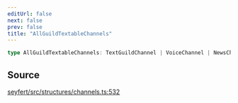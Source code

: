 ```yaml
---
editUrl: false
next: false
prev: false
title: "AllGuildTextableChannels"
---
```


```ts
type AllGuildTextableChannels: TextGuildChannel | VoiceChannel | NewsChannel | ThreadChannel;
```

## Source

[seyfert/src/structures/channels.ts:532](https://github.com/potoland/potocuit/blob/c4fb0c1/src/structures/channels.ts#L532)
